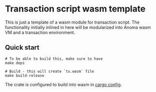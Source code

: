 # Transaction script wasm template

This is just a template of a wasm module for transaction script. The
functionality initially inlined in here will be modularized into Anoma wasm VM
and a transaction environment.

## Quick start

```shell
# To be able to build this, make sure to have
make deps

# Build - this will create `tx.wasm` file
make build-release
```

The crate is configured to build into wasm in [cargo config](.cargo/config).
